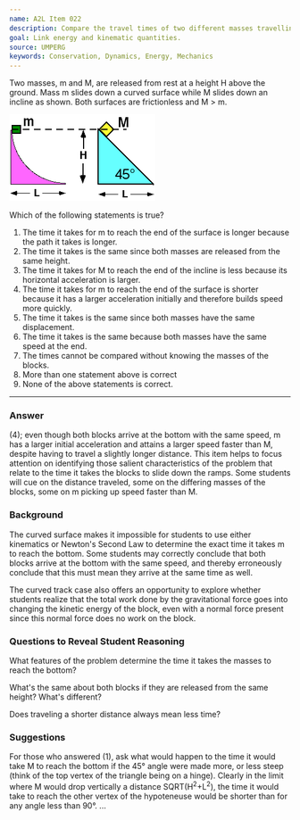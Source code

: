 ```yaml
---
name: A2L Item 022
description: Compare the travel times of two different masses travelling down differently-shaped ramps.
goal: Link energy and kinematic quantities.
source: UMPERG
keywords: Conservation, Dynamics, Energy, Mechanics
---
```


Two masses, m and M, are released from rest at a height H above the
ground.  Mass m slides down a curved surface while M slides down an
incline as shown.  Both surfaces are frictionless and M > m.

![Item022_fig1.gif](../images/Item022_fig1.gif)

Which of the following statements is true?

1. The time it takes for m to reach the end of the surface is longer because the path it takes is longer.
2. The time it takes is the same since both masses are released from the same height.
3. The time it takes for M to reach the end of the incline is less because its horizontal acceleration is larger.
4. The time it takes for m to reach the end of the surface is shorter because it has a larger acceleration initially and therefore builds speed more quickly.
5. The time it takes is the same since both masses have the same displacement.
6. The time it takes is the same because both masses have the same speed at the end.
7. The times cannot be compared without knowing the masses of the blocks.
8. More than one statement above is correct
9. None of the above statements is correct.


<hr/>

### Answer

(4); even though both blocks arrive at the bottom with the same speed, m
has a larger initial acceleration and attains a larger speed faster than
M, despite having to travel a slightly longer distance.  This item helps
to focus attention on identifying those salient characteristics of the
problem that relate to the time it takes the blocks to slide down the
ramps.   Some students will cue on the distance traveled, some on the
differing masses of the blocks, some on m picking up speed faster than
M.

### Background

The curved surface makes it impossible for students to use either
kinematics or Newton's Second Law to determine the exact time it takes m
to reach the bottom.  Some students may correctly conclude that both
blocks arrive at the bottom with the same speed, and thereby erroneously
conclude that this must mean they arrive at the same time as well.

The curved track case also offers an opportunity to explore whether
students realize that the total work done by the gravitational force
goes into changing the kinetic energy of the block, even with a normal
force present since this normal force does no work on the block.

### Questions to Reveal Student Reasoning

What features of the problem determine the time it takes the masses to
reach the bottom?

What's the same about both blocks if they are released from the same
height?  What's different?

Does traveling a shorter distance always mean less time?

### Suggestions

For those who answered (1), ask what would happen to the time it would
take M to reach the bottom if the 45&deg; angle were made more, or less
steep (think of the top vertex of the triangle being on a hinge). 
Clearly in the limit where M would drop vertically a distance
SQRT(H<sup>2</sup>+L<sup>2</sup>), the time it would take to reach the
other vertex of the hypoteneuse would be shorter than for any angle less
than 90&deg;.
...
